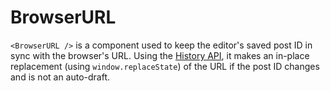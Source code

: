 BrowserURL
==========

`<BrowserURL />` is a component used to keep the editor's saved post ID in sync with the browser's URL. Using the [History API](https://developer.mozilla.org/en-US/docs/Web/API/History_API), it makes an in-place replacement (using `window.replaceState`) of the URL if the post ID changes and is not an auto-draft.
